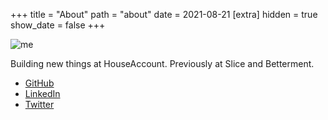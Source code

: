 +++
title = "About"
path = "about"
date = 2021-08-21
[extra]
hidden = true
show_date = false
+++

![me](/images/profile.jpeg)

Building new things at HouseAccount. Previously at Slice and Betterment.

* [GitHub](https://github.com/RowanMcDonald)
* [LinkedIn](https://www.linkedin.com/in/rowan-mcdonald)
* [Twitter](https://www.twitter.com/rowangoldenarch)
